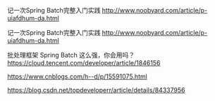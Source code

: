

记一次Spring Batch完整入门实践
http://www.noobyard.com/article/p-uiafdhum-da.html


记一次Spring Batch完整入门实践
http://www.noobyard.com/article/p-uiafdhum-da.html

批处理框架 Spring Batch 这么强，你会用吗？
https://cloud.tencent.com/developer/article/1846156

https://www.cnblogs.com/h--d/p/15591075.html

https://blog.csdn.net/topdeveloperr/article/details/84337956